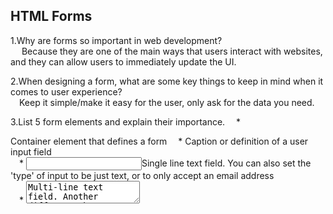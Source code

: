 ## HTML Forms

1.Why are forms so important in web development?  
&ensp;&ensp; Because they are one of the main ways that users interact with websites, and they can allow users to immediately update the UI.  

2.When designing a form, what are some key things to keep in mind when it comes to user experience?  
&ensp;&ensp;Keep it simple/make it easy for the user, only ask for the data you need.  

3.List 5 form elements and explain their importance.
&ensp;&ensp;* <form>  Container element that defines a form
&ensp;&ensp;* <label>Caption or definition of a user input field     
&ensp;&ensp;* <input>Single line text field. You can also set the 'type' of input to be just text, or to only accept an email address  
&ensp;&ensp;* <textarea>Multi-line text field. Another difference between input & textarea is that input is a void element (it does not require a closing tag).  
&ensp;&ensp;* <button>The button allows the user to send, or submit the form. There are three types: submit - (submits the form/sends the data); reset - (resets the form to start over); and button - (this does not do anything in html but its function can be defined using JS)  

## Learn JS

1.How would you describe events to a non-technical friend?  

&ensp;&ensp;Events are actions taking place in the system you're programming. When the event happens or "fires", it sends a signal to your code/program. You can also create an 'event handler' that will run when the event fires. Event handlers are also called event listeners. A user clicking a button is an example of an event. 

2.When using the addEventListener() method, what 2 arguments will you need to provide?  

&ensp;&ensp;The name of the event, and the function to handle the event.
3.Describe the event object. Why is the target within the object useful?  
&ensp;&ensp;It allows you to specify that the action taken when the event fires happens in the element the user interacted with.
4.What is the difference between event bubbling and event capturing?  
&ensp;&ensp;


### Sources
[Your First Web Form](https://developer.mozilla.org/en-US/docs/Learn/Forms/Your_first_form)
[How to Structure a Web Form](https://developer.mozilla.org/en-US/docs/Learn/Forms/How_to_structure_a_web_form)
[Introduction to Events](https://developer.mozilla.org/en-US/docs/Learn/JavaScript/Building_blocks/Events)